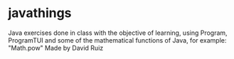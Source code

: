 # javathings
Java exercises done in class with the objective of learning, using Program, ProgramTUI and some of the mathematical functions of Java, for example: "Math.pow"
Made by David Ruiz
